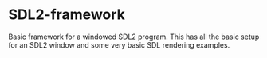 # SDL2-framework
Basic framework for a windowed SDL2 program. This has all the basic setup for an SDL2 window and some very basic SDL rendering examples.
